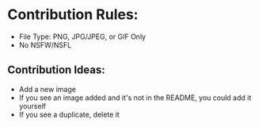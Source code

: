 # Contribution Rules:
- File Type: PNG, JPG/JPEG, or GIF Only
- No NSFW/NSFL
## Contribution Ideas:
- Add a new image
- If you see an image added and it's not in the README, you could add it yourself
- If you see a duplicate, delete it
